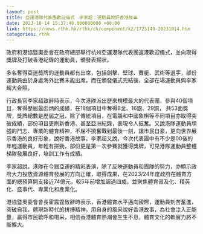 ```yaml
---
layout: post
title: 亞運港隊代表團歡迎儀式　李家超：運動員說好香港故事
date: 2023-10-14 15:37:49.000000000 +08:00
link: https://news.rthk.hk/rthk/ch/component/k2/1723149-20231014.htm
categories: rthk
---
```


政府和港協暨奧委會在政府總部舉行杭州亞運港隊代表團返港歡迎儀式，並向取得獎牌及打破香港紀錄的運動員，頒發表揚狀。

多名奪得亞運獎牌的運動員都有出席，包括劍擊、壁球、賽艇、武術等選手，部份運動員由於身處海外比賽未能出席。而在頒發儀式完結後，全部在場運動員與李家超大合照。

行政長官李家超致辭時表示，今次港隊派出歷來規模最大的代表團，參與40個項目，奪得歷屆最彪炳的成績，在18個項目中奪得8金、16銀、29銅， 共53面獎牌，獎牌總數是歷屆之冠，除了傳統項目，在電競和中國象棋等不同項目亦取得突破成績，部份項目更刷新香港、甚至亞洲紀錄，表現令人振奮。又說港隊運動員頑強的鬥志、專業的體育精神，不屈不撓奮戰到最後一刻，讓市民自豪，更向世界展示香港的良好形象，說好香港故事。李家超又說，今次代表團中有不少是00後的年輕運動員，年輕有拼勁，部份更是第一次參賽就獲得獎牌，可見港隊運動員整體梯隊發展良好，培訓工作有成績。

李家超說，港隊在今屆亞運的精彩表演，除了反映運動員和團隊的努力，亦顯示政府大力投放資源體育發展的方向正確，取得成果，在2023/24年度政府在體育方面的總預算開支接近74億元，較5年前增加超過四成，並聚焦體育普及化、精英化、盛事代、專業化和產業化。

港協暨奧委會會長霍震霆致辭時表示，香港體育水平邁向國際，運動員刻苦奮進，突破自我，體現新時代的拼搏精神，用自身的風采說好香港故事，為社會注入正能量，贏得市民歡呼和喝采，相信香港體育熱潮會生生不息，體育文化的軟實力將不斷擴大。
